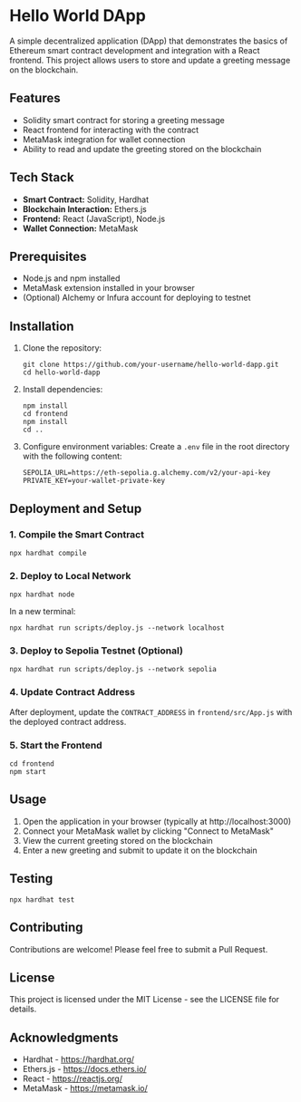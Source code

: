# Hello World DApp

A simple decentralized application (DApp) that demonstrates the basics of Ethereum smart contract development and integration with a React frontend. This project allows users to store and update a greeting message on the blockchain.

## Features

- Solidity smart contract for storing a greeting message
- React frontend for interacting with the contract
- MetaMask integration for wallet connection
- Ability to read and update the greeting stored on the blockchain

## Tech Stack

- **Smart Contract:** Solidity, Hardhat
- **Blockchain Interaction:** Ethers.js
- **Frontend:** React (JavaScript), Node.js
- **Wallet Connection:** MetaMask

## Prerequisites

- Node.js and npm installed
- MetaMask extension installed in your browser
- (Optional) Alchemy or Infura account for deploying to testnet

## Installation

1. Clone the repository:
   ```
   git clone https://github.com/your-username/hello-world-dapp.git
   cd hello-world-dapp
   ```

2. Install dependencies:
   ```
   npm install
   cd frontend
   npm install
   cd ..
   ```

3. Configure environment variables:
   Create a `.env` file in the root directory with the following content:
   ```
   SEPOLIA_URL=https://eth-sepolia.g.alchemy.com/v2/your-api-key
   PRIVATE_KEY=your-wallet-private-key
   ```

## Deployment and Setup

### 1. Compile the Smart Contract

```
npx hardhat compile
```

### 2. Deploy to Local Network

```
npx hardhat node
```

In a new terminal:
```
npx hardhat run scripts/deploy.js --network localhost
```

### 3. Deploy to Sepolia Testnet (Optional)

```
npx hardhat run scripts/deploy.js --network sepolia
```

### 4. Update Contract Address

After deployment, update the `CONTRACT_ADDRESS` in `frontend/src/App.js` with the deployed contract address.

### 5. Start the Frontend

```
cd frontend
npm start
```

## Usage

1. Open the application in your browser (typically at http://localhost:3000)
2. Connect your MetaMask wallet by clicking "Connect to MetaMask"
3. View the current greeting stored on the blockchain
4. Enter a new greeting and submit to update it on the blockchain

## Testing

```
npx hardhat test
```

## Contributing

Contributions are welcome! Please feel free to submit a Pull Request.

## License

This project is licensed under the MIT License - see the LICENSE file for details.

## Acknowledgments

- Hardhat - https://hardhat.org/
- Ethers.js - https://docs.ethers.io/
- React - https://reactjs.org/
- MetaMask - https://metamask.io/
